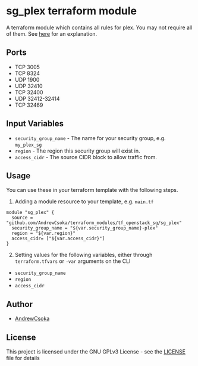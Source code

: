 # sg_plex terraform module

A terraform module which contains all rules for plex. You may not require all of them. See [here](https://support.plex.tv/hc/en-us/articles/201543147-What-network-ports-do-I-need-to-allow-through-my-firewall) for an explanation.

## Ports

- TCP 3005
- TCP 8324
- UDP 1900
- UDP 32410
- TCP 32400
- UDP 32412-32414
- TCP 32469

## Input Variables

- `security_group_name` - The name for your security group, e.g. `my_plex_sg`
- `region` - The region this security group will exist in.
- `access_cidr` - The source CIDR block to allow traffic from.

## Usage

You can use these in your terraform template with the following steps.

1. Adding a module resource to your template, e.g. `main.tf`

```
module "sg_plex" {
  source = "github.com/AndrewCsoka/terraform_modules/tf_openstack_sg/sg_plex"
  security_group_name = "${var.security_group_name}-plex"
  region = "${var.region}"
  access_cidr= ["${var.access_cidr}"]
}
```

2. Setting values for the following variables, either through `terraform.tfvars` or `-var` arguments on the CLI

 * `security_group_name`
 * `region`
 * `access_cidr`

## Author

* [AndrewCsoka](https://github.com/AndrewCsoka)

## License

This project is licensed under the GNU GPLv3 License - see the [LICENSE](LICENSE) file for details
